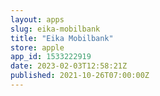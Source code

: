 ```yaml
---
layout: apps
slug: eika-mobilbank
title: "Eika Mobilbank"
store: apple
app_id: 1533222919
date: 2023-02-03T12:58:21Z
published: 2021-10-26T07:00:00Z
---
```

